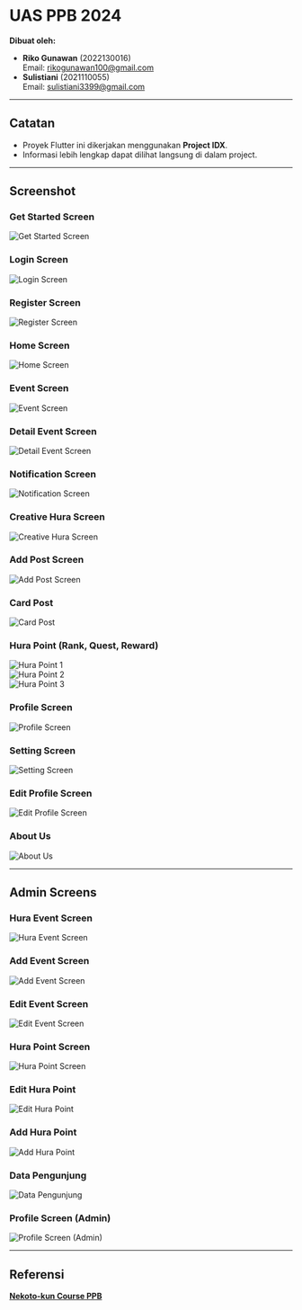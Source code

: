 # **UAS PPB 2024**

**Dibuat oleh:**
- **Riko Gunawan** (2022130016)  
  Email: rikogunawan100@gmail.com  
- **Sulistiani** (2021110055)  
  Email: sulistiani3399@gmail.com  

---

## **Catatan**
- Proyek Flutter ini dikerjakan menggunakan **Project IDX**.  
- Informasi lebih lengkap dapat dilihat langsung di dalam project.

---

## **Screenshot**

### **Get Started Screen**
![Get Started Screen](https://github.com/user-attachments/assets/9b435803-c138-4807-ac13-ed00cd78beea)

### **Login Screen**
![Login Screen](https://github.com/user-attachments/assets/e306c41d-180b-434f-b52b-96269c1c44e7)

### **Register Screen**
![Register Screen](https://github.com/user-attachments/assets/9dafa544-d30d-4f07-a6a8-93db24336597)

### **Home Screen**
![Home Screen](https://github.com/user-attachments/assets/f1fc84c6-b247-4dd9-804e-ef8a7f9cb46d)

### **Event Screen**
![Event Screen](https://github.com/user-attachments/assets/cffb513d-5126-4b8d-b507-63471218b79e)

### **Detail Event Screen**
![Detail Event Screen](https://github.com/user-attachments/assets/7221dcab-cff0-49bc-ba12-acc174a9da88)

### **Notification Screen**
![Notification Screen](https://github.com/user-attachments/assets/847fb34a-a8bd-4288-8e43-21182f2bfc7e)

### **Creative Hura Screen**
![Creative Hura Screen](https://github.com/user-attachments/assets/83dd452e-b679-4978-9a0c-283271106659)

### **Add Post Screen**
![Add Post Screen](https://github.com/user-attachments/assets/6c9d09c7-c788-4c0d-8342-913c83c3e67a)

### **Card Post**
![Card Post](https://github.com/user-attachments/assets/6f9865fa-3129-4277-936b-6e0928274029)

### **Hura Point (Rank, Quest, Reward)**
![Hura Point 1](https://github.com/user-attachments/assets/d1bed7aa-7920-40b2-b910-53908fd1d3b5)  
![Hura Point 2](https://github.com/user-attachments/assets/a4c381d8-1ac8-49a5-96eb-ec10df27dcbf)  
![Hura Point 3](https://github.com/user-attachments/assets/ac9ef933-44c9-473c-9c68-6876eff99f02)

### **Profile Screen**
![Profile Screen](https://github.com/user-attachments/assets/63c656c2-4daf-4e14-b66a-fa6ce72ca849)

### **Setting Screen**
![Setting Screen](https://github.com/user-attachments/assets/38182fdd-ae9e-4f5f-8ef8-d3ccfcf0140b)

### **Edit Profile Screen**
![Edit Profile Screen](https://github.com/user-attachments/assets/9cc3da4e-c94a-4692-842f-be46a71966b5)

### **About Us**
![About Us](https://github.com/user-attachments/assets/13a031e9-7265-4f81-ba10-65402bd89683)

---

## **Admin Screens**

### **Hura Event Screen**
![Hura Event Screen](https://github.com/user-attachments/assets/86b25742-b247-41d9-b410-6404f95b5c3b)

### **Add Event Screen**
![Add Event Screen](https://github.com/user-attachments/assets/c1ded1b0-56ee-48f1-b938-1330d5e35210)

### **Edit Event Screen**
![Edit Event Screen](https://github.com/user-attachments/assets/ef2148ac-077a-4633-9386-067007bda6ff)

### **Hura Point Screen**
![Hura Point Screen](https://github.com/user-attachments/assets/088f7dcc-dc40-426b-a734-4c7e156c927e)

### **Edit Hura Point**
![Edit Hura Point](https://github.com/user-attachments/assets/fe6d389a-f73a-4c29-a3d0-33091767deb2)

### **Add Hura Point**
![Add Hura Point](https://github.com/user-attachments/assets/01313c7c-7bcd-4325-a944-d83ebe8f3d0a)

### **Data Pengunjung**
![Data Pengunjung](https://github.com/user-attachments/assets/38b76b10-c794-46a9-837a-2f77ac9c3cce)

### **Profile Screen (Admin)**
![Profile Screen (Admin)](https://github.com/user-attachments/assets/566888a4-3d2a-4672-81d0-214922e63803)

---

## **Referensi**
[**Nekoto-kun Course PPB**](https://nekoto-kun.github.io/course-ppb/docs/intro)

